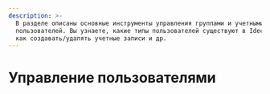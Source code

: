 ```yaml
---
description: >-
  В разделе описаны основные инструменты управления группами и учетными записями
  пользователей. Вы узнаете, какие типы пользователей существуют в Ideco UTM,
  как создавать/удалять учетные записи и др.
---
```


# Управление пользователями

